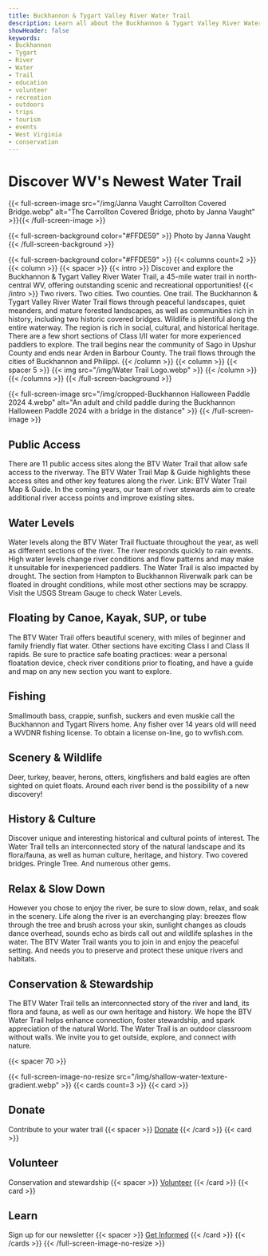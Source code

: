 ```yaml
---
title: Buckhannon & Tygart Valley River Water Trail
description: Learn all about the Buckhannon & Tygart Valley River Water Trail—trips, events, volunteer opportunities, and much more.
showHeader: false
keywords:
- Buckhannon
- Tygart
- River
- Water
- Trail
- education
- volunteer
- recreation
- outdoors
- trips
- tourism
- events
- West Virginia
- conservation
---
```


# Discover WV's Newest Water Trail

{{< full-screen-image src="/img/Janna Vaught Carrollton Covered Bridge.webp" alt="The Carrollton Covered Bridge, photo by Janna Vaught" >}}{{< /full-screen-image >}}

{{< full-screen-background color="#FFDE59" >}}
Photo by Janna Vaught
{{< /full-screen-background >}}

{{< full-screen-background color="#FFDE59" >}}
{{< columns count=2 >}}
{{< column >}}
{{< spacer >}}
{{< intro >}}
Discover and explore the Buckhannon & Tygart Valley River Water Trail, a 45-mile water trail in north-central WV, offering outstanding scenic and recreational opportunities! 
{{< /intro >}}
Two rivers. Two cities. Two counties. One trail. The Buckhannon & Tygart Valley River Water Trail flows through peaceful landscapes, quiet meanders, and mature forested landscapes, as well as communities rich in history, including two historic covered bridges. Wildlife is plentiful along the entire waterway. The region is rich in social, cultural, and historical heritage. There are a few short sections of Class I/II water for more experienced paddlers to explore. The trail begins near the community of Sago in Upshur County and ends near Arden in Barbour County. The trail flows through the cities of Buckhannon and Philippi.
{{< /column >}}
{{< column >}}
{{< spacer 5 >}}
{{< img src="/img/Water Trail Logo.webp" >}}
{{< /column >}}
{{< /columns >}}
{{< /full-screen-background >}}

{{< full-screen-image src="/img/cropped-Buckhannon Halloween Paddle 2024 4.webp" alt="An adult and child paddle during the Buckhannon Halloween Paddle 2024 with a bridge in the distance" >}}
{{< /full-screen-image >}}

## Public Access 

There are 11 public access sites along the BTV Water Trail that allow safe access to the riverway. The BTV Water Trail Map & Guide highlights these access sites and other key features along the river. Link: BTV Water Trail Map & Guide. In the coming years, our team of river stewards aim to create additional river access points and improve existing sites. 

## Water Levels
Water levels along the BTV Water Trail fluctuate throughout the year, as well as different sections of the river. The river responds quickly to rain events. High water levels change river conditions and flow patterns and may make it unsuitable for inexperienced paddlers. The Water Trail is also impacted by drought. The section from Hampton to Buckhannon Riverwalk park can be floated in drought conditions, while most other sections may be scrappy. Visit the USGS Stream Gauge to check Water Levels. 

## Floating by Canoe, Kayak, SUP, or tube 
The BTV Water Trail offers beautiful scenery, with miles of beginner and family friendly flat water. Other sections have exciting Class I and Class II rapids. Be sure to practice safe boating practices: wear a personal floatation device, check river conditions prior to floating, and have a guide and map on any new section you want to explore.

## Fishing
Smallmouth bass, crappie, sunfish, suckers and even muskie call the Buckhannon and Tygart Rivers home. Any fisher over 14 years old will need a WVDNR fishing license. To obtain a license on-line, go to wvfish.com.

## Scenery & Wildlife
Deer, turkey, beaver, herons, otters, kingfishers and bald eagles are often sighted on quiet floats. Around each river bend is the possibility of a new discovery!

## History & Culture 
Discover unique and interesting historical and cultural points of interest. The Water Trail tells an interconnected story of the natural landscape and its flora/fauna, as well as human culture, heritage, and history. Two covered bridges. Pringle Tree. And numerous other gems. 

## Relax & Slow Down 
However you chose to enjoy the river, be sure to slow down, relax, and soak in the scenery. Life along the river is an everchanging play: breezes flow through the tree and brush across your skin, sunlight changes as clouds dance overhead, sounds echo as birds call out and wildlife splashes in the water. The BTV Water Trail wants you to join in and enjoy the peaceful setting. And needs you to preserve and protect these unique rivers and habitats. 

## Conservation & Stewardship 
The BTV Water Trail tells an interconnected story of the river and land, its
flora and fauna, as well as our own heritage and history. We hope the BTV Water Trail helps enhance connection, foster stewardship, and spark appreciation of the natural World. The Water Trail is an outdoor classroom without walls. We invite you to get outside, explore, and connect with nature.    

{{< spacer 70 >}}

{{< full-screen-image-no-resize src="/img/shallow-water-texture-gradient.webp" >}}
{{< cards count=3 >}}
{{< card >}}
## Donate
Contribute to your water trail
{{< spacer >}}
[Donate](/donate)
{{< /card >}}
{{< card >}}
## Volunteer
Conservation and stewardship
{{< spacer >}}
[Volunteer](/conservation-stewardship)
{{< /card >}}
{{< card >}}
## Learn
Sign up for our newsletter
{{< spacer >}}
[Get Informed](/newsletter)
{{< /card >}}
{{< /cards >}}
{{< /full-screen-image-no-resize  >}}
